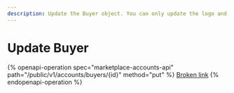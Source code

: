 ```yaml
---
description: Update the Buyer object. You can only update the logo and contact fields only.
---
```


# Update Buyer

{% openapi-operation spec="marketplace-accounts-api" path="/public/v1/accounts/buyers/{id}" method="put" %}
[Broken link](broken-reference)
{% endopenapi-operation %}
